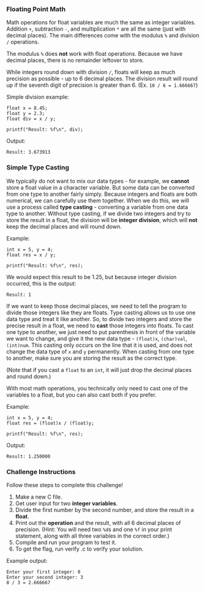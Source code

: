 ### Floating Point Math
Math operations for float variables are much the same as integer variables.
Addition `+`, subtraction `-`, and multiplication `*` are all the same (just with decimal places). 
The main differences come with the modulus `%` and division `/` operations.

The modulus `%` does __not__ work with float operations. Because we have decimal places, there is no remainder leftover to store. 

While integers round down with division `/`, floats will keep as much precision as possible - up to 6 decimal places.
The division result will round up if the seventh digit of precision is greater than 6. (Ex. `10 / 6 = 1.666667`)

Simple division example:
```
float x = 8.45;
float y = 2.3;
float div = x / y;

printf("Result: %f\n", div);
```

Output:
```
Result: 3.673913
```

### Simple Type Casting
We typically do not want to mix our data types - for example, we __cannot__ store a float value in a character variable.
But some data can be converted from one type to another fairly simply. 
Because integers and floats are both numerical, we can carefully use them together. 
When we do this, we will use a process called __type casting__ - converting a variable from one data type to another.
Without type casting, if we divide two integers and try to store the result in a float, the division will be __integer division__, which will **not** keep the decimal places and will round down. 

Example:
```
int x = 5, y = 4;
float res = x / y;

printf("Result: %f\n", res);
```

We would expect this result to be 1.25, but because integer division occurred, this is the output:
```
Result: 1
```

If we want to keep those decimal places, we need to tell the program to divide those integers like they are floats.
Type casting allows us to use one data type and treat it like another.
So, to divide two integers and store the precise result in a float, we need to **cast** those integers into floats. 
To cast one type to another, we just need to put parenthesis in front of the variable we want to change, and give it the new data type - `(float)x`, `(char)val`, `(int)num`.
This casting only occurs on the line that it is used, and does not change the data type of `x` and `y` permanently. 
When casting from one type to another, make sure you are storing the result as the correct type.

(Note that if you cast a `float` to an `int`, it will just drop the decimal places and round down.)

With most math operations, you technically only need to cast one of the variables to a float, but you can also cast both if you prefer. 

Example:
```
int x = 5, y = 4;
float res = (float)x / (float)y;

printf("Result: %f\n", res);
```

Output:
```
Result: 1.250000
```

### Challenge Instructions
Follow these steps to complete this challenge!

1. Make a new C file.
2. Get user input for two **integer variables**.
3. Divide the first number by the second number, and store the result in a **float**.
4. Print out the **operation** and the result, with all 6 decimal places of precision. (Hint: You will need two `%d`s and one `%f` in your print statement, along with all three variables in the correct order.)
5. Compile and run your program to test it.
6. To get the flag, run verify <yourfile>.c to verify your solution.

Example output:
```
Enter your first integer: 8
Enter your second integer: 3
8 / 3 = 2.666667
```
